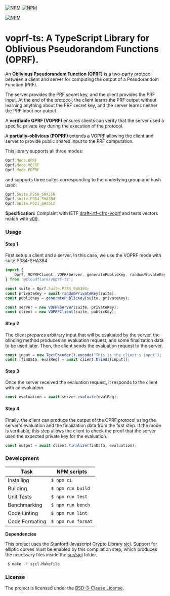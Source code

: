 [![NPM](https://img.shields.io/npm/v/@cloudflare/voprf-ts?style=plastic)](https://www.npmjs.com/package/@cloudflare/voprf-ts) [![NPM](https://img.shields.io/npm/l/@cloudflare/voprf-ts?style=plastic)](LICENSE.txt)

[![NPM](https://nodei.co/npm/@cloudflare/voprf-ts.png)](https://www.npmjs.com/package/@cloudflare/voprf-ts)

# voprf-ts: A TypeScript Library for Oblivious Pseudorandom Functions (OPRF).

An **Oblivious Pseudorandom Function (OPRF)** is a two-party protocol between a client and server for computing the output of a Pseudorandom Function (PRF).

The server provides the PRF secret key, and the client provides the PRF input.
At the end of the protocol, the client learns the PRF output without learning anything about the PRF secret key, and the server learns neither the PRF input nor output.

A **verifiable OPRF (VOPRF)** ensures clients can verify that the server used a specific private key during the execution of the protocol.

A **partially-oblivious (POPRF)** extends a VOPRF allowing the client and server to provide public shared input to the PRF computation.

This library supports all three modes:
```js
Oprf.Mode.OPRF
Oprf.Mode.VOPRF
Oprf.Mode.POPRF
```
and supports three suites corresponding to the underlying group and hash used:
```js
Oprf.Suite.P256_SHA256
Oprf.Suite.P384_SHA384
Oprf.Suite.P521_SHA512
```

**Specification:** Complaint with IETF [draft-irtf-cfrg-voprf](https://datatracker.ietf.org/doc/draft-irtf-cfrg-voprf/) and tests vectors match with [v09](https://datatracker.ietf.org/doc/html/draft-irtf-cfrg-voprf-09).

### Usage

#### Step 1

First setup a client and a server. In this case, we use the VOPRF mode with suite P384-SHA384.

```js
import {
    Oprf, VOPRFClient, VOPRFServer, generatePublicKey, randomPrivateKey
} from '@cloudflare/voprf-ts';

const suite = Oprf.Suite.P384_SHA384;
const privateKey = await randomPrivateKey(suite);
const publicKey = generatePublicKey(suite, privateKey);

const server = new VOPRFServer(suite, privateKey);
const client = new VOPRFClient(suite, publicKey);
```

#### Step 2

The client prepares arbitrary input that will be evaluated by the server, the blinding method produces an evaluation request, and some finalization data to be used later. Then, the client sends the evaluation request to the server.

```js
const input = new TextEncoder().encode("This is the client's input");
const [finData, evalReq] = await client.blind([input]);
```

#### Step 3

Once the server received the evaluation request, it responds to the client with an evaluation.

```js
const evaluation = await server.evaluate(evalReq);
```

#### Step 4

Finally, the client can produce the output of the OPRF protocol using the server's evaluation and the finalization data from the first step. If the mode is verifiable, this step allows the client to check the proof that the server used the expected private key for the evaluation.

```js
const output = await client.finalize(finData, evaluation);
```

### Development

| Task | NPM scripts |
|--|--|
| Installing         | `$ npm ci`         |
| Building           | `$ npm run build`  |
| Unit Tests         | `$ npm run test`   |
| Benchmarking       | `$ npm run bench`  |
| Code Linting       | `$ npm run lint`   |
| Code Formating     | `$ npm run format` |


**Dependencies**

This project uses the Stanford Javascript Crypto Library [sjcl](https://github.com/bitwiseshiftleft/sjcl). Support for elliptic curves must be enabled by this compilation step, which produces the necessary files inside the [src/sjcl](./src/sjcl) folder.

```sh
 $ make -f sjcl.Makefile
```

### License

The project is licensed under the [BSD-3-Clause License](LICENSE.txt).
